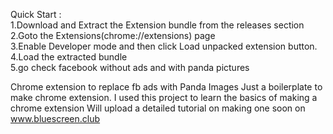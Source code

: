 Quick Start : <br/>
1.Download and Extract the Extension bundle from the releases section <br/>
2.Goto the Extensions(chrome://extensions) page <br/>
3.Enable Developer mode and then click Load unpacked extension button. <br/>
4.Load the extracted bundle <br/>
5.go check facebook without ads and with panda pictures  <br/>

Chrome extension to replace fb ads with Panda Images
Just a boilerplate to make chrome extension.
I used this project to learn the basics of making a chrome extension
Will upload a detailed tutorial on making one soon on
www.bluescreen.club
